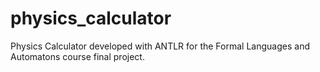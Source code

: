# physics_calculator
Physics Calculator developed with ANTLR for the Formal Languages and Automatons course final project.
